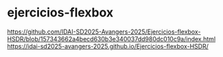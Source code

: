 # ejercicios-flexbox
https://github.com/IDAI-SD2025-Avangers-2025/Ejercicios-flexbox-HSDR/blob/157343662a4becd630b3e340037dd980dc010c9a/index.html
https://idai-sd2025-avangers-2025.github.io/Ejercicios-flexbox-HSDR/
